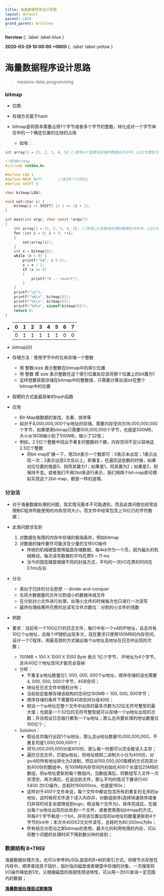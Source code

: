 ```yaml
---
title: 海量数据程序设计思路
layout: default
parent: 2020
grand_parent: Archives
---
```


**Iterview**
{: .label .label-blue }

**2020-03-29 10:00:00 +0800**
{: .label .label-yellow }



# 海量数据程序设计思路
> massive-data-programming

### bitmap

* 位图

* 存储方式属于hash

* bitmap是将原本需要占用1个字节或者多个字节的整数，转化成对一个字节单位中的一个确定位置的比特的占用

  * 如有：

```c
int array[] = {1, 2, 3, 4, 5} //使用int型数组存储的数据在内存中，以32位整型为例，需要占用20个字节的空间

//使用bitmap
#include <stdio.h>

#define LEN 1
#define MASK 0xff		//表示8个比特位1
#define SHIFT 3

char bitmap[LEN];

void set(char i) {
    bitmap[i >> SHIFT] |= 1 << (i + 1);
}

int main(int argc, char const *argv[])
{
	int array[] = {1, 2, 3, 4, 5}; //使用int型数组存储的数据在内存中，以32位整型为例，需要占用20个字节的空间
	for (int i = 0; i < 5; ++i)
	{
		set(array[i]);
	}
	int x = bitmap[0];
	while (x > 0) {
		printf("%d", x % 2);
		x = x / 2;
		if (x == 0)
		{
			printf("0 -- revert");
		}
	}
	printf("\n");
	printf("%d\n", bitmap[0]);
	printf("%x\n", bitmap[0]);
	printf("%d\n", sizeof(bitmap[0]));
	return 0;
}

```

* | 0    | 1    | 2    | 3    | 4    | 5    | 6    | 7    |
  | ---- | ---- | ---- | ---- | ---- | ---- | ---- | ---- |
  | 0    | 1    | 1    | 1    | 1    | 1    | 0    | 0    |

* bitmap[0]

* 存储方法：使用字节中的位来存储一个整数

  * 用 整数/size 表示整数在bitmap中的索引位置
  * 用 整数 模 size 表示整数在这个索引位置处应该将那个位置上的bit置为1
  * 这样想要获取存储在bitmap中的整数值，只需要计算出该bit在整个bitmap中的位置

* 取模的方式是最简单的hash函数

* 应用
  * Bit-Map做数据的查找、去重、排序等
  * 如对于4,000,000,000个ip地址的存储，需要内存空间为16,000,000,000个字节，如果使用bitmap只需要500,000,000个字节，也就是500MB，大小从16GB缩小到了500MB，缩小了32倍；
  * 例如，2.5亿个整数中找出不重复的整数的个数，内存空间不足以容纳这2.5亿个整数
    * 将bit-map扩展一下，用2bit表示一个数即可：0表示未出现；1表示出现一次；2表示出现2次及以上，即重复，在遍历这些数的时候，如果对应位置的值是0，则将其置为1；如果是1，将其置为2；如果是2，则保持不变。或者我们不用2bit来进行表示，我们用两个bit-map即可模拟实现这个2bit-map，都是一样的道理。



### 分治法

* 对于海量数据处理的问题，现实情况基本不可能遇到，而且此类问题也经常会限制C程序所能使用的内存空间大小，而文件中经常包含上10亿行的字符数据；
* 此类问题涉及到
  1. 对数据在有限的内存中存储的极端条件，例如bitmap
  2. 对数据的操作要尽可能涉及少量的文件I/O操作
     * 传统的机械硬盘使用磁盘存储数据，每4kb作为一个页，因为磁头的机械移动，每次读写数据的平均花费8 ~ 11 ms
     * 当今的固态硬盘根据不同的封装方式，平均的一次I/O花费的时间在0.1ms左右
* 分治
  * 类似于归并的分治思想 -- divide-and-conquer
  * 先将大数据量的文件分割成小的数据块或文件
  * 在分别对小文件进行处理，处理小文件的时候每次也只进行一次读写
  * 最终处理结果所花费的总读写文件次数位：分割的小文件的倍数

* 例题

* 要求：当前有一个100亿行的日志文件，每行中有一个v4的IP地址，且总共有10亿个ip地址，且每个IP随机出现多次，现在要求只使用100MB的内存空间，设计一个C程序，用最高效的方式输出每个ip地址及地址在日志中出现的次数；

  * 100MB = 100 X 1000 X 1000 Byte 表示 1亿个字节， IP地址为4个字节，总共40亿个地址空间才能完全容纳
  * 分析：
    * 不重复ip地址数量位1, 000, 000, 000个ip地址，顺序存储的话也需要4, 000, 000, 000个字节，4GB空间；
    * 地址在日志文件中随机分布；
    * 当前给定能够存储该结构的空间位100MB = 100, 000, 000字节；
    * 顺序存储的条件下需要将4GB空间分成40份；
    * 假设一个ip地址在整个文件中出现的最多次数为32位无符号整型的最大值；也就是一个32位的无符号整型就可以存储一个ip地址出现的次数；并且假设日志每行都有一个ip地址；那么总共要处理的地址数量位100亿个；
  * Solution：
    * 假设总共每行出现1个ip地址，那么总ip地址数量10,000,000,000，不重复的是1,000,000,000个；
    * 将10,000,000,000分成400份，那么每一份都可以完全能读入主存；
    * 遍历日志文件，匹配ip地址，将地址按照二进制大小分为400份，对ipv4的所有地址转化为2进制，然后对100,000,000取模的方式将其分到400份的数组中，在100MB内存空间内初始化400个长度位25MB的数组，将ip地址更新到每个数组内，当数组满后，将数组写入文件一次并清空，再次满后，在追加到文件，那么平均的情况下要进行40 X400 次I/O操作，总耗时160000ms，也就是160s；
    * 这样对于400个文件来说，每个文件中都会包含所有的重复的无序的ip地址，这时候将文件逐个读入内存并，对数组排序(选择快速排序或者归并将时间复杂度降低到logn，假设每个文件为)，排序完成后，在输出每个ip地址出现的此处到一个文件，或者使用类似bitmap的方式，将每4个字节看成一个bit，并将该位置出现的ip地址的数量更新到4个字节的int中；本次共400X2次文件读写，总耗时为80,000ms为8s；
    * 所有结合分而治之即bitmap的思想，最大化的利用有限的内存，可以将整个问题的处理时间下降到数分钟的级别；

  

### 数据结构 B+TREE

海量数据处理方法，也可以参考MySQL底层的B+树的索引方式，将根节点存放在内存中，顺序查找孩子指针，指针指向磁盘或者硬盘中存储的对象，一次搜索将I/O操作降低到1次，又根据磁盘的局部性预读特性，可以用一次I/O查询一定范围内的数据；



[**海量数据处理面试题集锦**](https://blog.csdn.net/v_july_v/article/details/6685962)